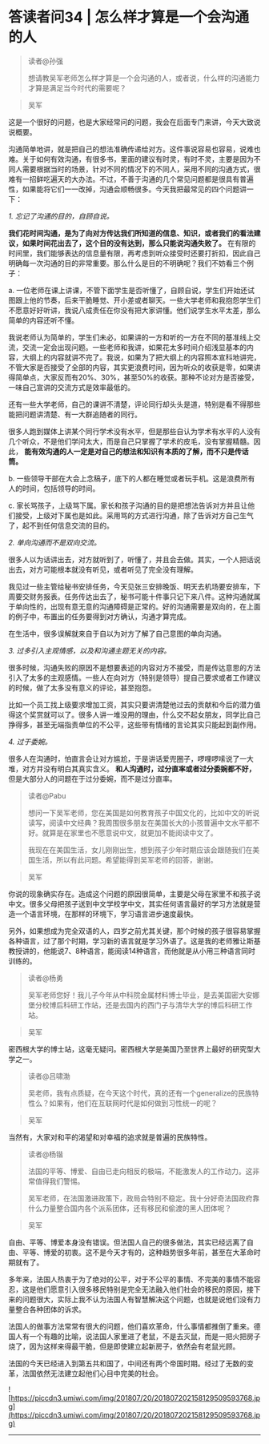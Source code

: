# 答读者问34 | 怎么样才算是一个会沟通的人

> 读者@孙强
> 
> 想请教吴军老师怎么样才算是一个会沟通的人，或者说，什么样的沟通能力才算是满足当今时代的需要呢？

> 吴军

这是一个很好的问题，也是大家经常问的问题，我会在后面专门来讲，今天大致说说概要。

沟通简单地讲，就是把自己的想法准确传递给对方。这件事说容易也容易，说难也难。关于如何有效沟通，有很多书，里面的建议有时灵，有时不灵，主要是因为不同人需要根据当时的场景，针对不同的情况下的不同人，采用不同的沟通方式，很难有一招鲜吃遍天的大办法。不过，不善于沟通的几个常见问题都是很具有普遍性，如果能将它们一一改掉，沟通会顺畅很多。今天我把最常见的四个问题讲一下：

 *1. 忘记了沟通的目的，自顾自说。*

 **我们花时间沟通，是为了向对方传达我们所知道的信息、知识，或者我们的看法建议，如果时间花出去了，这个目的没有达到，那么只能说沟通失败了。** 在有限的时间里，我们能够表达的信息量有限，再考虑到听众接受时还要打折扣，因此自己明确每一次沟通的目的非常重要。那么什么是目的不明确呢？我们不妨看三个例子：

a. 一位老师在课上讲课，不管下面学生是否听懂了，自顾自说，学生们开始还试图跟上他的节奏，后来干脆睡觉、开小差或者聊天。一些大学老师和我抱怨学生们不愿意好好听讲，我说八成责任在你没有把大家讲懂。他们说学生水平太差，那么简单的内容还听不懂。

我说老师认为简单的，学生们未必，如果讲的一方和听的一方在不同的基准线上交流，交流一定会出现问题。一些老师和我讲，如果花太多时间介绍浅显基本的内容，大纲上的内容就讲不完了。我说，如果为了把大纲上的内容照本宣科地讲完，不管大家是否接受了全部的内容，其实更浪费时间，因为听众的收获是零，如果讲得简单点，大家反而有20%、30%，甚至50%的收获。那种不论对方是否接受，一味自己宣讲的交流方式是效率最低的。

还有一些大学老师，自己的课讲不清楚，评论同行却头头是道，特别是看不得那些能把问题讲清楚、有一大群追随者的同行。

很多人跑到媒体上讲某个同行学术没有水平，但是那些自认为学术有水平的人没有几个听众，不是他们学问太大，而是自己只掌握了学术的皮毛，没有掌握精髓。因此， **能有效沟通的人一定是对自己的想法和知识有本质的了解，而不只是传话筒。**

b. 一些领导干部在大会上念稿子，底下的人都在睡觉或者玩手机。这是浪费所有人的时间，包括领导的时间。

c. 家长骂孩子，上级骂下属。家长和孩子沟通的目的是把想法告诉对方并且让他们接受，上级对下属也是如此。采用骂的方式进行沟通，除了告诉对方自己生气了，起不到任何信息交流的目的。

 *2. 单向沟通而不是双向交流。*

很多人以为话讲出去，对方就听到了，听懂了，并且会去做。其实，一个人把话说出去，对方可能根本就没有听见，或者听见了完全没有理解。

我见过一些主管给秘书安排任务，今天见张三安排晚饭、明天去机场要安排车，下周要交财务报表。任务传达出去了，秘书可能十件事只记下来八件。这种沟通就属于单向性的，出现有意无意的沟通障碍是正常的。好的沟通需要是双向的，在上面的例子中，布置出的任务要得到对方确认，沟通才算完成。

在生活中，很多误解就来自于自以为对方了解了自己意图的单向沟通。

 *3. 过多引入主观情感，以及和沟通主题无关的内容。*

很多时候，沟通失败的原因不是想要表述的内容对方不接受，而是传达意思的方法引入了太多的主观感情。一些人在向对方（特别是领导）提自己要求或者工作建议的时候，做了太多没有意义的评论，甚至抱怨。

比如一个员工找上级要求增加工资，其实只要讲清楚他过去的贡献和今后的潜力值得这个奖赏就可以了。很多人讲一堆没用的理由，什么交不起女朋友，同学比自己挣得多，甚至无端指责单位的不公平，这些带有情绪的言论其实只能起到副作用。

 *4. 过于委婉。*

很多人在沟通时，怕直言会让对方尴尬，于是讲话爱兜圈子，啰哩啰嗦说了一大堆，对方并没有明白其真实含义。 **和人沟通时，过分直率或者过分委婉都不好，** 但是大部分人的问题在于过分委婉，而不是过分直率。

> 读者@Pabu
> 
> 想问一下吴军老师，您在美国是如何教育孩子中国文化的，比如中文的听说读写，阅读中文经典？我周围很多朋友在美国长大的小孩普遍中文水平都不好。就算是在家里也不愿意说中文，就更加不能阅读中文了。
> 
> 
> 
> 我现在在美国生活，女儿刚刚出生，想到孩子少年时期应该会跟随我们在美国生活，所以有此问题。希望能得到吴军老师的回答，谢谢。

> 吴军

你说的现象确实存在。造成这个问题的原因很简单，主要是父母在家里不和孩子说中文。很多父母把孩子送到中文学校学中文，其实任何语言最好的学习方法就是营造一个语言环境，在那样的环境下，学习语言进步速度最快。

另外，如果想成为完全双语的人，四岁之前尤其关键，那个时候的孩子很容易掌握各种语言，过了那个时期，学习新的语言就是学习外语了。这是我的老师雅让斯基教授讲的，他能说7、8种语言，能阅读14种语言，而他就是从小用三种语言同时训练的。

> 读者@杨勇
> 
> 吴军老师您好！我儿子今年从中科院金属材料博士毕业，是去美国密大安娜堡分校博后科研工作站，还是去国内的西门子与清华大学的博后科研工作站。

> 吴军

密西根大学的博士站，这毫无疑问。密西根大学是美国乃至世界上最好的研究型大学之一。

> 读者@吕啸渤
> 
> 吴老师，我有点质疑，在今天这个时代，真的还有一个generalize的民族特性么？如果有，他们在互联网时代是如何做到习性统一的呢？

> 吴军

当然有，大家对和平的渴望和对幸福的追求就是普遍的民族特性。

> 读者@杨锴
> 
> 法国的平等、博爱、自由已走向相反的极端，不能激发人的工作动力。这非常值得我们警惕。
> 
> 吴军老师，在法国激进政策下，政局会特别不稳定。我十分好奇法国政府靠什么力量整合国内各个派系团体，还有移民和偷渡的黑人团体呢？

> 吴军

自由、平等、博爱本身没有错误。但法国人自己的很多做法，其实已经远离了自由、平等、博爱的初衷。这不是今天才有的，这种趋势很多年前，甚至在大革命时期就有了。

多年来，法国人热衷于为了绝对的公平，对于不公平的事情、不完美的事情不能容忍，这是他们愿意引入很多移民特别是完全无法融入他们社会的移民的原因，接下来的问题很大，实际上我不认为法国人有智慧解决这个问题，也就是说他们没有力量整合各种团体的诉求。

法国人的做事方法常常有很大的问题，他们喜欢革命，什么事情都推倒了重来。德国人有一个有趣的比喻，说法国人家里进了老鼠，不是去灭鼠，而是一把火把房子烧了，因为这样来得最干脆，但是即使建立起新房子，依然会有老鼠光顾。

法国的今天已经进入到第五共和国了，中间还有两个帝国时期。经过了无数的变革，法国依然无法建立起他们心目中完美的社会。

![https://piccdn3.umiwi.com/img/201807/20/201807202158129509593768.jpg](https://piccdn3.umiwi.com/img/201807/20/201807202158129509593768.jpg)

---
